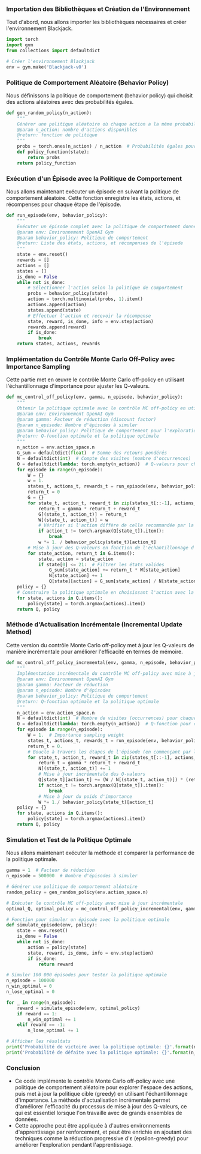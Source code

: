 ### Importation des Bibliothèques et Création de l'Environnement
Tout d'abord, nous allons importer les bibliothèques nécessaires et créer l'environnement Blackjack.

```python
import torch
import gym
from collections import defaultdict

# Créer l'environnement Blackjack
env = gym.make('Blackjack-v0')
```

### Politique de Comportement Aléatoire (Behavior Policy)
Nous définissons la politique de comportement (behavior policy) qui choisit des actions aléatoires avec des probabilités égales.

```python
def gen_random_policy(n_action):
    """
    Générer une politique aléatoire où chaque action a la même probabilité d'être choisie.
    @param n_action: nombre d'actions disponibles
    @return: fonction de politique
    """
    probs = torch.ones(n_action) / n_action  # Probabilités égales pour chaque action
    def policy_function(state):
        return probs
    return policy_function
```

### Exécution d'un Épisode avec la Politique de Comportement
Nous allons maintenant exécuter un épisode en suivant la politique de comportement aléatoire. Cette fonction enregistre les états, actions, et récompenses pour chaque étape de l'épisode.

```python
def run_episode(env, behavior_policy):
    """
    Exécuter un épisode complet avec la politique de comportement donnée.
    @param env: Environnement OpenAI Gym
    @param behavior_policy: Politique de comportement
    @return: Liste des états, actions, et récompenses de l'épisode
    """
    state = env.reset()
    rewards = []
    actions = []
    states = []
    is_done = False
    while not is_done:
        # Sélectionner l'action selon la politique de comportement
        probs = behavior_policy(state)
        action = torch.multinomial(probs, 1).item()
        actions.append(action)
        states.append(state)
        # Effectuer l'action et recevoir la récompense
        state, reward, is_done, info = env.step(action)
        rewards.append(reward)
        if is_done:
            break
    return states, actions, rewards
```

### Implémentation du Contrôle Monte Carlo Off-Policy avec Importance Sampling
Cette partie met en œuvre le contrôle Monte Carlo off-policy en utilisant l'échantillonnage d'importance pour ajuster les Q-valeurs.

```python
def mc_control_off_policy(env, gamma, n_episode, behavior_policy):
    """
    Obtenir la politique optimale avec le contrôle MC off-policy en utilisant l'échantillonnage d'importance.
    @param env: Environnement OpenAI Gym
    @param gamma: Facteur de réduction (discount factor)
    @param n_episode: Nombre d'épisodes à simuler
    @param behavior_policy: Politique de comportement pour l'exploration
    @return: Q-fonction optimale et la politique optimale
    """
    n_action = env.action_space.n
    G_sum = defaultdict(float)  # Somme des retours pondérés
    N = defaultdict(int)  # Compte des visites (nombre d'occurrences)
    Q = defaultdict(lambda: torch.empty(n_action))  # Q-valeurs pour chaque état-action
    for episode in range(n_episode):
        W = {}
        w = 1.
        states_t, actions_t, rewards_t = run_episode(env, behavior_policy)
        return_t = 0
        G = {}
        for state_t, action_t, reward_t in zip(states_t[::-1], actions_t[::-1], rewards_t[::-1]):
            return_t = gamma * return_t + reward_t
            G[(state_t, action_t)] = return_t
            W[(state_t, action_t)] = w
            # Vérifier si l'action diffère de celle recommandée par la politique cible
            if action_t != torch.argmax(Q[state_t]).item():
                break
            w *= 1. / behavior_policy(state_t)[action_t]
        # Mise à jour des Q-valeurs en fonction de l'échantillonnage d'importance
        for state_action, return_t in G.items():
            state, action = state_action
            if state[0] <= 21:  # Filtrer les états valides
                G_sum[state_action] += return_t * W[state_action]
                N[state_action] += 1
                Q[state][action] = G_sum[state_action] / N[state_action]
    policy = {}
    # Construire la politique optimale en choisissant l'action avec la plus haute valeur Q
    for state, actions in Q.items():
        policy[state] = torch.argmax(actions).item()
    return Q, policy
```

### Méthode d'Actualisation Incrémentale (Incremental Update Method)
Cette version du contrôle Monte Carlo off-policy met à jour les Q-valeurs de manière incrémentale pour améliorer l'efficacité en termes de mémoire.

```python
def mc_control_off_policy_incremental(env, gamma, n_episode, behavior_policy):
    """
    Implémentation incrémentale du contrôle MC off-policy avec mise à jour des Q-valeurs sur le vol.
    @param env: Environnement OpenAI Gym
    @param gamma: Facteur de réduction
    @param n_episode: Nombre d'épisodes
    @param behavior_policy: Politique de comportement
    @return: Q-fonction optimale et la politique optimale
    """
    n_action = env.action_space.n
    N = defaultdict(int)  # Nombre de visites (occurrences) pour chaque état-action
    Q = defaultdict(lambda: torch.empty(n_action))  # Q-fonction pour chaque état-action
    for episode in range(n_episode):
        W = 1.  # Importance sampling weight
        states_t, actions_t, rewards_t = run_episode(env, behavior_policy)
        return_t = 0.
        # Boucle à travers les étapes de l'épisode (en commençant par la fin)
        for state_t, action_t, reward_t in zip(states_t[::-1], actions_t[::-1], rewards_t[::-1]):
            return_t = gamma * return_t + reward_t
            N[(state_t, action_t)] += 1
            # Mise à jour incrémentale des Q-valeurs
            Q[state_t][action_t] += (W / N[(state_t, action_t)]) * (return_t - Q[state_t][action_t])
            if action_t != torch.argmax(Q[state_t]).item():
                break
            # Mise à jour du poids d'importance
            W *= 1./ behavior_policy(state_t)[action_t]
    policy = {}
    for state, actions in Q.items():
        policy[state] = torch.argmax(actions).item()
    return Q, policy
```

### Simulation et Test de la Politique Optimale
Nous allons maintenant exécuter la méthode et comparer la performance de la politique optimale.

```python
gamma = 1  # Facteur de réduction
n_episode = 500000  # Nombre d'épisodes à simuler

# Générer une politique de comportement aléatoire
random_policy = gen_random_policy(env.action_space.n)

# Exécuter le contrôle MC off-policy avec mise à jour incrémentale
optimal_Q, optimal_policy = mc_control_off_policy_incremental(env, gamma, n_episode, random_policy)

# Fonction pour simuler un épisode avec la politique optimale
def simulate_episode(env, policy):
    state = env.reset()
    is_done = False
    while not is_done:
        action = policy[state]
        state, reward, is_done, info = env.step(action)
        if is_done:
            return reward

# Simuler 100 000 épisodes pour tester la politique optimale
n_episode = 100000
n_win_optimal = 0
n_lose_optimal = 0

for _ in range(n_episode):
    reward = simulate_episode(env, optimal_policy)
    if reward == 1:
        n_win_optimal += 1
    elif reward == -1:
        n_lose_optimal += 1

# Afficher les résultats
print('Probabilité de victoire avec la politique optimale: {}'.format(n_win_optimal / n_episode))
print('Probabilité de défaite avec la politique optimale: {}'.format(n_lose_optimal / n_episode))
```

### Conclusion

- Ce code implémente le contrôle Monte Carlo off-policy avec une politique de comportement aléatoire pour explorer l'espace des actions, puis met à jour la politique cible (greedy) en utilisant l'échantillonnage d'importance. La méthode d'actualisation incrémentale permet d'améliorer l'efficacité du processus de mise à jour des Q-valeurs, ce qui est essentiel lorsque l'on travaille avec de grands ensembles de données.
- Cette approche peut être appliquée à d'autres environnements d'apprentissage par renforcement, et peut être enrichie en ajoutant des techniques comme la réduction progressive d'ε (epsilon-greedy) pour améliorer l'exploration pendant l'apprentissage.
